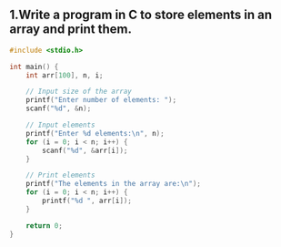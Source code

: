 ## 1.Write a program in C to store elements in an array and print them.
```c
#include <stdio.h>

int main() {
    int arr[100], n, i;

    // Input size of the array
    printf("Enter number of elements: ");
    scanf("%d", &n);

    // Input elements
    printf("Enter %d elements:\n", n);
    for (i = 0; i < n; i++) {
        scanf("%d", &arr[i]);
    }

    // Print elements
    printf("The elements in the array are:\n");
    for (i = 0; i < n; i++) {
        printf("%d ", arr[i]);
    }

    return 0;
}
```
